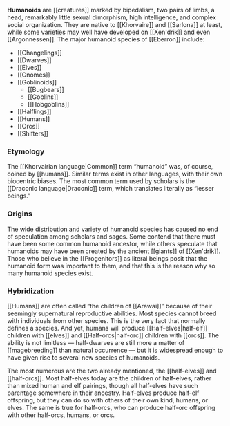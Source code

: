 **Humanoids** are [[creatures]] marked by
bipedalism, two pairs of limbs, a head, remarkably
little sexual dimorphism, high intelligence, and
complex social organization. They are native to
[[Khorvaire]] and [[Sarlona]] at least, while
some varieties may well have developed on
[[Xen'drik]] and even [[Argonnessen]]. The major
humanoid species of [[Eberron]] include:

* [[Changelings]]
* [[Dwarves]]
* [[Elves]]
* [[Gnomes]]
* [[Goblinoids]]
    * [[Bugbears]]
    * [[Goblins]]
    * [[Hobgoblins]]
* [[Halflings]]
* [[Humans]]
* [[Orcs]]
* [[Shifters]]

### Etymology

The [[Khorvairian language|Common]] term
“humanoid” was, of course, coined by [[humans]].
Similar terms exist in other languages, with
their own biocentric biases. The most common term
used by scholars is the
[[Draconic language|Draconic]] term, which
translates literally as “lesser beings.”

### Origins

The wide distribution and variety of humanoid
species has caused no end of speculation among
scholars and sages. Some contend that there must
have been some common humanoid ancestor, while
others speculate that humanoids may have been
created by the ancient [[giants]] of [[Xen'drik]].
Those who believe in the [[Progenitors]] as
literal beings posit that the humanoid form was
important to them, and that this is the reason
why so many humanoid species exist.

### Hybridization

[[Humans]] are often called “the children of
[[Arawai]]” because of their seemingly
supernatural reproductive abilities. Most species
cannot breed with individuals from other species.
This is the very fact that normally defines a
species. And yet, humans will produce
[[Half-elves|half-elf]] children with [[elves]]
and [[Half-orcs|half-orc]] children with [[orcs]].
The ability is not limitless — half-dwarves are
still more a matter of [[magebreeding]] than
natural occurrence — but it is widespread enough
to have given rise to several new species of
humanoids.

The most numerous are the two already mentioned,
the [[half-elves]] and [[half-orcs]]. Most
half-elves today are the children of half-elves,
rather than mixed human and elf pairings, though
all half-elves have such parentage somewhere in
their ancestry. Half-elves produce half-elf
offspring, but they can do so with others of
their own kind, humans, or elves. The same is
true for half-orcs, who can produce half-orc
offspring with other half-orcs, humans, or orcs.